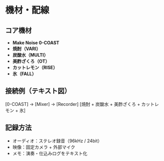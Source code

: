# 機材・配線

## コア機材
- **Make Noise 0-COAST**
- **焼酎（VARI）**
- **炭酸水（MULTI）**
- **美酢ざくろ（OT）**
- **カットレモン（RISE）**
- **氷（FALL）**

## 接続例（テキスト図）
[0-COAST] → [Mixer] → [Recorder]
[焼酎 + 炭酸水 + 美酢ざくろ + カットレモン + 氷]


## 記録方法
- オーディオ：ステレオ録音（96kHz / 24bit）
- 映像：固定カメラ + 外部マイク
- メモ：演奏・仕込みログをテキスト化
